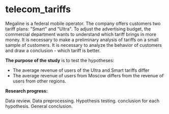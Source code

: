 # telecom_tariffs
Megaline is a federal mobile operator. The company offers customers two tariff plans: "Smart" and "Ultra". To adjust the advertising budget, the commercial department wants to understand which tariff brings in more money. It is necessary to make a preliminary analysis of tariffs on a small sample of customers. It is necessary to analyze the behavior of customers and draw a conclusion - which tariff is better.

**The purpose of the study** is to test the hypotheses:

- The average revenue of users of the Ultra and Smart tariffs differ
- The average revenue of users from Moscow differs from the revenue of users from other regions.

**Research progress:**

Data review.
Data preprocessing.
Hypothesis testing. conclusion for each hypothesis.
General conclusion.
